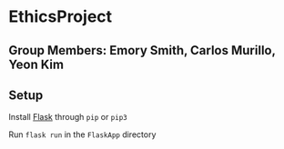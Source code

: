 # EthicsProject
## Group Members: Emory Smith, Carlos Murillo, Yeon Kim

## Setup
Install [Flask](https://flask.palletsprojects.com/en/1.1.x/) through `pip` or `pip3`

Run `flask run` in the `FlaskApp` directory
